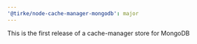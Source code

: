 ```yaml
---
'@tirke/node-cache-manager-mongodb': major
---
```


This is the first release of a cache-manager store for MongoDB
